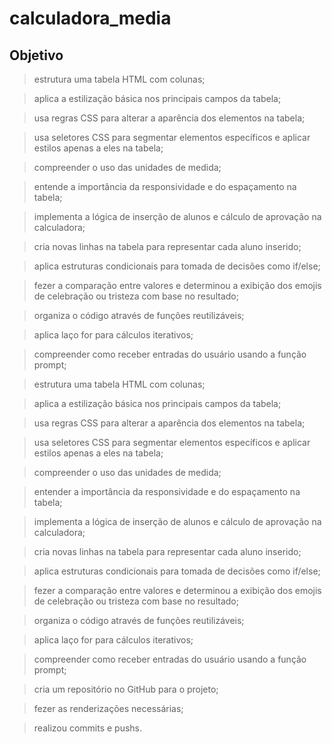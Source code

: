 # calculadora_media

## Objetivo

> estrutura uma tabela HTML com colunas;

>aplica a estilização básica nos principais campos da tabela;

> usa regras CSS para alterar a aparência dos elementos na tabela;

> usa seletores CSS para segmentar elementos específicos e aplicar estilos apenas a eles na tabela;

> compreender o uso das unidades de medida;

> entende a importância da responsividade e do espaçamento na tabela;

> implementa a lógica de inserção de alunos e cálculo de aprovação na calculadora;

> cria novas linhas na tabela para representar cada aluno inserido;

> aplica estruturas condicionais para tomada de decisões como if/else;

> fezer a comparação entre valores e determinou a exibição dos emojis de celebração ou tristeza com base no resultado;

> organiza o código através de funções reutilizáveis;

> aplica laço for para cálculos iterativos;

> compreender como receber entradas do usuário usando a função prompt;

> estrutura uma tabela HTML com colunas;

> aplica a estilização básica nos principais campos da tabela;

> usa regras CSS para alterar a aparência dos elementos na tabela;

> usa seletores CSS para segmentar elementos específicos e aplicar estilos apenas a eles na tabela;

> compreender o uso das unidades de medida;

> entender a importância da responsividade e do espaçamento na tabela;

> implementa a lógica de inserção de alunos e cálculo de aprovação na calculadora;

> cria novas linhas na tabela para representar cada aluno inserido;

> aplica estruturas condicionais para tomada de decisões como if/else;

> fezer a comparação entre valores e determinou a exibição dos emojis de celebração ou tristeza com base no resultado;

> organiza o código através de funções reutilizáveis;

> aplica laço for para cálculos iterativos;

> compreender como receber entradas do usuário usando a função prompt;

> cria um repositório no GitHub para o projeto;

> fezer as renderizações necessárias;

> realizou commits e pushs.
